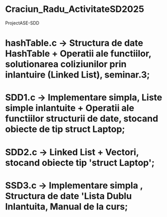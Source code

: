 # Craciun_Radu_ActivitateSD2025
ProjectASE-SDD

# hashTable.c -> Structura de date HashTable + Operatii ale functiilor, solutionarea coliziunilor prin inlantuire (Linked List), seminar.3;
# SDD1.c -> Implementare simpla, Liste simple inlantuite + Operatii ale functiilor structurii de date, stocand obiecte de tip struct Laptop;
# SDD2.c -> Linked List + Vectori, stocand obiecte tip 'struct Laptop';
# SSD3.c -> Implementare simpla , Structura de date 'Lista Dublu Inlantuita, Manual de la curs;
